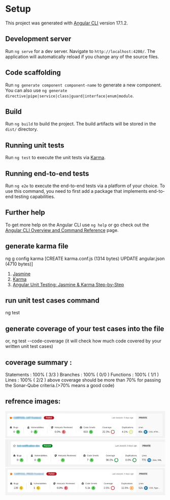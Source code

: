 # Setup

This project was generated with [Angular CLI](https://github.com/angular/angular-cli) version 17.1.2.

## Development server

Run `ng serve` for a dev server. Navigate to `http://localhost:4200/`. The application will automatically reload if you change any of the source files.

## Code scaffolding

Run `ng generate component component-name` to generate a new component. You can also use `ng generate directive|pipe|service|class|guard|interface|enum|module`.

## Build

Run `ng build` to build the project. The build artifacts will be stored in the `dist/` directory.

## Running unit tests

Run `ng test` to execute the unit tests via [Karma](https://karma-runner.github.io).

## Running end-to-end tests

Run `ng e2e` to execute the end-to-end tests via a platform of your choice. To use this command, you need to first add a package that implements end-to-end testing capabilities.

## Further help

To get more help on the Angular CLI use `ng help` or go check out the [Angular CLI Overview and Command Reference](https://angular.io/cli) page.

## generate karma file 

ng g config karma
[CREATE karma.conf.js (1314 bytes)
UPDATE angular.json (4710 bytes)]

1. [Jasmine](https://jasmine.github.io/)
2. [Karma](https://karma-runner.github.io/latest/index.html)
3. [Angular Unit Testing: Jasmine & Karma Step-by-Step](https://medium.com/swlh/angular-unit-testing-jasmine-karma-step-by-step-e3376d110ab4)

## run unit test cases command

ng test 

## generate coverage of your test cases into the file

or, ng test --code-coverage 
(it will check how much code covered by your written unit test cases)

## coverage summary :
Statements   : 100% ( 3/3 )
Branches     : 100% ( 0/0 )
Functions    : 100% ( 1/1 )
Lines        : 100% ( 2/2 )
above coverage should be more than 70% for passing the Sonar-Qube criteria.(>70% means a good code)

## refrence images:
![Alt text](src/assets/coverage%20less%20than%2070.png)
![Alt text](src/assets/coverage%20passed.png)
![Alt text](src/assets/zero%20covergae.png)

